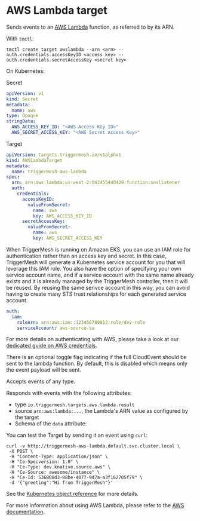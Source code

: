 # AWS Lambda target

Sends events to an [AWS Lambda](https://aws.amazon.com/lambda/) function, as referred to by its ARN.

With `tmctl`:

```
tmctl create target awslambda --arn <arn> --auth.credentials.accessKeyID <access key> --auth.credentials.secretAccessKey <secret key>
```

On Kubernetes:

Secret

```yaml
apiVersion: v1
kind: Secret
metadata:
  name: aws
type: Opaque
stringData:
  AWS_ACCESS_KEY_ID: "<AWS Access Key ID>"
  AWS_SECRET_ACCESS_KEY: "<AWS Secret Access Key>"
```

Target

```yaml
apiVersion: targets.triggermesh.io/v1alpha1
kind: AWSLambdaTarget
metadata:
  name: triggermesh-aws-lambda
spec:
  arn: arn:aws:lambda:us-west-2:043455440429:function:snslistener
  auth:
    credentials:
      accessKeyID:
        valueFromSecret:
          name: aws
          key: AWS_ACCESS_KEY_ID
      secretAccessKey:
        valueFromSecret:
          name: aws
          key: AWS_SECRET_ACCESS_KEY
```

When TriggerMesh is running on Amazon EKS, you can use an IAM role for authentication rather than an access key and secret. In this case, TriggerMesh will generate a Kubernetes service account for you that will leverage this IAM role. You also have the option of specifying your own service account name, and if a service account with the same name already exists and it is already managed by the TriggerMesh controller, then it will be reused. By reusing the same serivce account in this way, you can avoid having to create many STS trust relationships for each generated service account.

```yaml
auth:
  iam:
    roleArn: arn:aws:iam::123456789012:role/dev-role
    serviceAccount: aws-source-sa
```

For more details on authenticating with AWS, please take a look at our [dedicated guide on AWS credentials](../guides/credentials/awscredentials.md).

There is an optional toggle flag indicating if the full CloudEvent should be sent
to the lambda function. By default, this is disabled which means only the event payload
will be sent.

Accepts events of any type.

Responds with events with the following attributes:

* type `io.triggermesh.targets.aws.lambda.result`
* source `arn:aws:lambda:...`, the Lambda's ARN value as configured by the target
* Schema of the `data` attribute: []()

You can test the Target by sending it an event using `curl`:

```console
curl -v http://triggermesh-aws-lambda.default.svc.cluster.local \
 -X POST \
 -H "Content-Type: application/json" \
 -H "Ce-Specversion: 1.0" \
 -H "Ce-Type: dev.knative.source.aws" \
 -H "Ce-Source: awesome/instance" \
 -H "Ce-Id: 536808d3-88be-4077-9d7a-a3f162705f79" \
 -d '{"greeting":"Hi from TriggerMesh"}'
```

See the [Kubernetes object reference](../../reference/targets/#targets.triggermesh.io/v1alpha1.AWSLambdaTarget) for more details.

For more information about using AWS Lambda, please refer to the [AWS documentation][docs].

[ce]: https://cloudevents.io/
[docs]: https://docs.aws.amazon.com/lambda/
[ce-jsonformat]: https://github.com/cloudevents/spec/blob/v1.0/json-format.md
